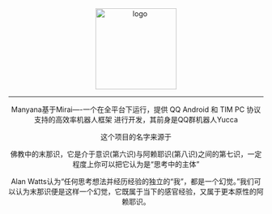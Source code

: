 <div align="center">
   <img width="160" src="https://github.com/avilliai/YIRIS/assets/99066610/0df88da5-9417-44b2-95d8-a7b41466dfcf
" alt="logo"></br>

   

----


Manyana基于Mirai—-一个在全平台下运行，提供 QQ Android 和 TIM PC 协议支持的高效率机器人框架 进行开发，其前身是QQ群机器人Yucca

这个项目的名字来源于
     <p>佛教中的末那识，它是介于意识(第六识)与阿赖耶识(第八识)之间的第七识，一定程度上你可以把它认为是“思考中的主体”</p>
     <p>Alan Watts认为“任何思考想法并经历经验的独⽴的“我”，都是⼀个幻觉。”我们可以认为末那识便是这样一个幻觉，它既属于当下的感官经验，又属于更本原性的阿赖耶识。</p>
</div>


